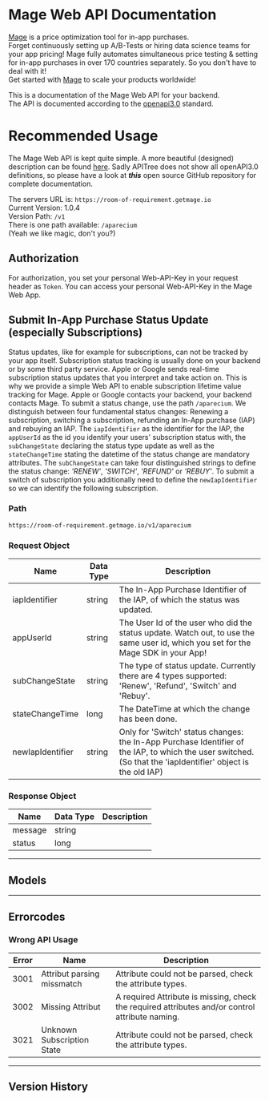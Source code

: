 # Mage Web API Documentation
[Mage](https://www.getmage.io/) is a price optimization tool for in-app purchases.<br>
Forget continuously setting up A/B-Tests or hiring data science teams for your app pricing! Mage fully automates simultaneous price testing & setting for in-app purchases in over 170 countries separately. So you don't have to deal with it!<br>
Get started with [Mage](https://www.getmage.io/) to scale your products worldwide!

This is a documentation of the Mage Web API for your backend.<br>
The API is documented according to the [openapi3.0](https://github.com/OAI/OpenAPI-Specification/blob/master/versions/3.0.0.md) standard.

# Recommended Usage
The Mage Web API is kept quite simple. A more beautiful (designed) description can be found [here](https://hub.apitree.com/FlyingLasagna/privatecheck/). Sadly APITree does not show all openAPI3.0 definitions, so please have a look at ***this*** open source GitHub repository for complete documentation.

The servers URL is: `https://room-of-requirement.getmage.io`<br>
Current Version: 1.0.4<br>
Version Path: `/v1`<br>
There is one path available: `/aparecium`<br>
(Yeah we like magic, don't you?)<br>

## Authorization
For authorization, you set your personal Web-API-Key in your request header as `Token`.
You can access your personal Web-API-Key in the Mage Web App.

## Submit In-App Purchase Status Update (especially Subscriptions)
Status updates, like for example for subscriptions, can not be tracked by your app itself. Subscription status tracking is usually done on your backend or by some third party service. Apple or Google sends real-time subscription status updates that you interpret and take action on. This is why we provide a simple Web API to enable subscription lifetime value tracking for Mage. Apple or Google contacts your backend, your backend contacts Mage.
To submit a status change, use the path `/aparecium`. We distinguish between four fundamental status changes: Renewing a subscription, switching a subscription, refunding an In-App purchase (IAP) and rebuying an IAP. The `iapIdentifier` as the identifier for the IAP, the `appUserId` as the id you identify your users' subscription status with, the `subChangeState` declaring the status type update as well as the `stateChangeTime` stating the datetime of the status change are mandatory attributes. The `subChangeState` can take four distinguished strings to define the status change: *'RENEW'*, *'SWITCH'*, *'REFUND'* or *'REBUY'*. To submit a switch of subscription you additionally need to define the `newIapIdentifier` so we can identify the following subscription.

### Path
`https://room-of-requirement.getmage.io/v1/aparecium`

### Request Object
|Name     |Data Type    |Description    |
|---  |---  |---  |
|iapIdentifier      |string  |The In-App Purchase Identifier of the IAP, of which the status was updated.    |
|appUserId          |string  |The User Id of the user who did the status update. Watch out, to use the same user id, which you set for the Mage SDK in your App!     |
|subChangeState     |string  |The type of status update. Currently there are 4 types supported: 'Renew', 'Refund', 'Switch' and 'Rebuy'.     |
|stateChangeTime    |long	   |The DateTime at which the change has been done.     |
|newIapIdentifier   |string  |Only for 'Switch' status changes: the In-App Purchase Identifier of the IAP, to which the user switched. (So that the 'iapIdentifier' object is the old IAP)     |

### Response Object
|Name     |Data Type    |Description    |
|---  |---  |---  |
|message        |string    |     |
|status         |long      |     |

---

## Models

---

## Errorcodes
### Wrong API Usage
|Error     |Name     |Description    |
|---  |---  |---  |
|3001      |Attribut parsing missmatch      |Attribute could not be parsed, check the attribute types.     |
|3002      |Missing Attribut      					|A required Attribute is missing, check the required attributes and/or control attribute naming.     |
|3021      |Unknown Subscription State      |Attribute could not be parsed, check the attribute types.     |

---

## Version History

